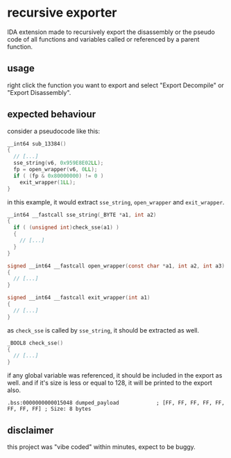 # recursive exporter

IDA extension made to recursively export the disassembly or the pseudo code of all functions and variables called or referenced by a parent function.

## usage
right click the function you want to export and select "Export Decompile" or "Export Disassembly".

## expected behaviour

consider a pseudocode like this:

```c
__int64 sub_13384()
{
  // [...]
  sse_string(v6, 0x959E8E02LL);
  fp = open_wrapper(v6, 0LL);
  if ( (fp & 0x80000000) != 0 )
    exit_wrapper(1LL);
}
```

in this example, it would extract `sse_string`, `open_wrapper` and `exit_wrapper`.

```c
__int64 __fastcall sse_string(_BYTE *a1, int a2)
{
  if ( (unsigned int)check_sse(a1) )
  {
    // [...]
  }
}

signed __int64 __fastcall open_wrapper(const char *a1, int a2, int a3)
{
  // [...]
}

signed __int64 __fastcall exit_wrapper(int a1)
{
  // [...]
}
```

as `check_sse` is called by `sse_string`, it should be extracted as well.

```c
_BOOL8 check_sse()
{
  // [...]
}
```

if any global variable was referenced, it should be included in the export as well. and if it's size is less or equal to 128, it will be printed to the export also.

```
.bss:0000000000015048 dumped_payload            ; [FF, FF, FF, FF, FF, FF, FF, FF] ; Size: 8 bytes
```

## disclaimer
this project was "vibe coded" within minutes, expect to be buggy.
